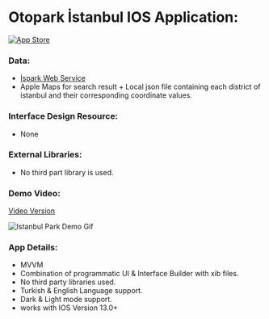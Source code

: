 # Otopark İstanbul IOS Application:  
[![App Store](https://img.shields.io/badge/App%20Store-blue?style=flat&logo=app-store&logoColor=white)](https://apps.apple.com/tr/app/otopark-i-stanbul/id6742071622)

### Data:
* [İspark Web Service](https://ulasav.csb.gov.tr/dataset/34-ispark-otopark-detay-bilgileri-web-servisi/resource/4a9fe667-a884-4352-a2ff-310a1116b87d)
* Apple Maps for search result + Local json file containing each district of istanbul and their corresponding coordinate values.

### Interface Design Resource:
* None

### External Libraries:
* No third part library is used.

### Demo Video:

[Video Version](https://www.dropbox.com/scl/fi/kxq3oszy317nvh7m0zfv9/Istanbul-Park-Demo-Video.MP4?rlkey=go9pyg0zwme9ydo7x5bafz8v3&st=ivz350sm&raw=1)

![Istanbul Park Demo Gif](https://github.com/user-attachments/assets/23ee0015-58cb-4742-bf58-49be5ad242a1)



### App Details:
- MVVM
- Combination of programmatic UI & Interface Builder with xib files.
- No third party libraries used.
- Turkish & English Language support.
- Dark & Light mode support.
- works with IOS Version 13.0+
